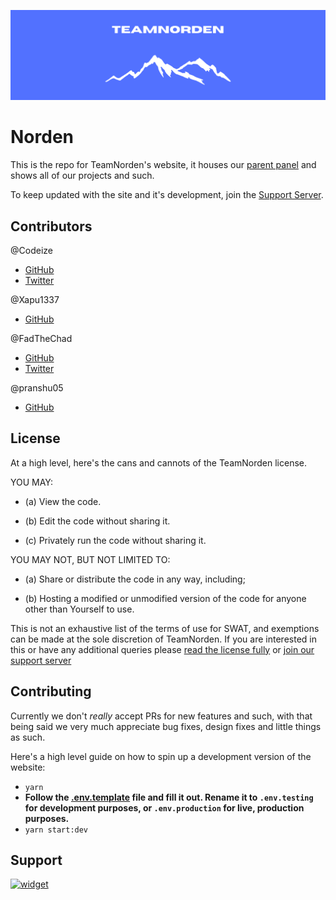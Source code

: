 ![Norden Banner](assets/Norden-Banner.png)
# Norden

This is the repo for TeamNorden's website, it houses our [parent panel](https://panel.norden.wtf) and shows all of our projects and such.

To keep updated with the site and it's development, join the [Support Server](#support).

## Contributors
@Codeize
- [GitHub](https://github.com/Codeize)
- [Twitter](https://twitter.com/Codeize)

@Xapu1337
- [GitHub](https://github.com/Xapu1337)

@FadTheChad
- [GitHub](https://github.com/FadTheChad)
- [Twitter](https://twitter.com/DankML_Pk)

@pranshu05
- [GitHub](https://github.com/pranshu05)

## License
At a high level, here's the cans and cannots of the TeamNorden license.

YOU MAY:

- (a) View the code.

- (b) Edit the code without sharing it.

- (c) Privately run the code without sharing it.

YOU MAY NOT, BUT NOT LIMITED TO:

- (a) Share or distribute the code in any way, including;

- (b) Hosting a modified or unmodified version of the code for anyone other than Yourself to use.

This is not an exhaustive list of the terms of use for SWAT, and exemptions can be made at the sole discretion of TeamNorden.
If you are interested in this or have any additional queries please [read the license fully](https://github.com/TeamNorden/SWAT/blob/main/LICENSE.md) or [join our support server](#support)

## Contributing
Currently we don't *really* accept PRs for new features and such, with that being said we very much appreciate bug fixes, design fixes and little things as such.

Here's a high level guide on how to spin up a development version of the website:
- `yarn`
- **Follow the [.env.template](https://github.com/TeamNorden/NordenWebsite/blob/main/.env.template) file and fill it out. Rename it to `.env.testing` for development purposes, or `.env.production` for live, production purposes.**
- `yarn start:dev`


## Support
[![widget](https://invidget.switchblade.xyz/854739172580655134)](https://discord.gg/7syTGCkZs8)

